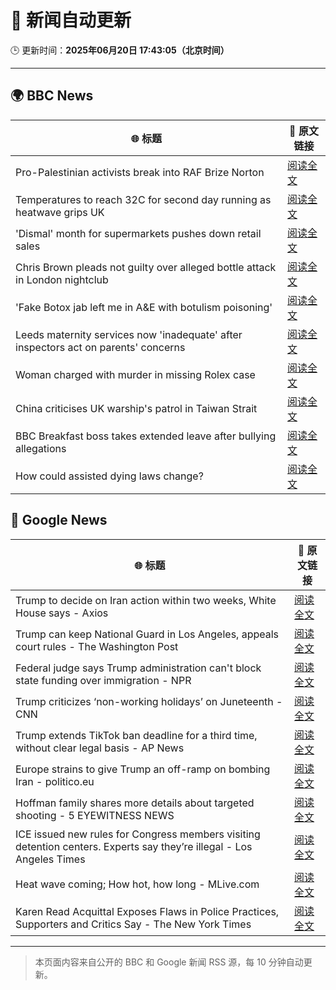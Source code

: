 # 🧠 新闻自动更新

🕒 更新时间：**2025年06月20日 17:43:05（北京时间）**

---

## 🌍 BBC News

| 🌐 标题 | 🔗 原文链接 |
|--------|-------------|
| Pro-Palestinian activists break into RAF Brize Norton | [阅读全文](https://www.bbc.com/news/articles/cx24nppdx0lo) |
| Temperatures to reach 32C for second day running as heatwave grips UK | [阅读全文](https://www.bbc.com/news/articles/cg5z78nyglpo) |
| 'Dismal' month for supermarkets pushes down retail sales | [阅读全文](https://www.bbc.com/news/articles/cz094j3nl1ro) |
| Chris Brown pleads not guilty over alleged bottle attack in London nightclub | [阅读全文](https://www.bbc.com/news/articles/cwyr9wy7gp9o) |
| 'Fake Botox jab left me in A&E with botulism poisoning' | [阅读全文](https://www.bbc.com/news/articles/cn0q2z725llo) |
| Leeds maternity services now 'inadequate' after inspectors act on parents' concerns | [阅读全文](https://www.bbc.com/news/articles/cdx5rp4y42yo) |
| Woman charged with murder in missing Rolex case | [阅读全文](https://www.bbc.com/news/articles/cy5wl3ddek7o) |
| China criticises UK warship's patrol in Taiwan Strait | [阅读全文](https://www.bbc.com/news/articles/ckg3rrz94nzo) |
| BBC Breakfast boss takes extended leave after bullying allegations | [阅读全文](https://www.bbc.com/news/articles/c2d0p6z8910o) |
| How could assisted dying laws change? | [阅读全文](https://www.bbc.com/news/articles/c5y5d2g3wgxo) |

## 📰 Google News

| 🌐 标题 | 🔗 原文链接 |
|--------|-------------|
| Trump to decide on Iran action within two weeks, White House says - Axios | [阅读全文](https://news.google.com/rss/articles/CBMidkFVX3lxTFA4RGZCVTdFd0JoZWZoajhIaGZQb25FZF9ibUZ5Tm5talNMem1PYnB0Uk93OGZib3VEVTdfODY0NXV5WmdlRjBCYjdtalhzdmZKRjE4Z0ZSWlU3TEw3RFlNc2gxTnNKWVNOMm5wWDRNdFVxOVdqc3c?oc=5) |
| Trump can keep National Guard in Los Angeles, appeals court rules - The Washington Post | [阅读全文](https://news.google.com/rss/articles/CBMikAFBVV95cUxQR0JDaGFhWE5hUUlNTHh0UzBKYlFmMEtJMXhfX2F1UFo3Wloxc1Z0cUZXZGJhVlBpQmdtbGE2bDl3WXg2RDF0M2tRMTNwYkNlOHBVd2l2aFFJcXhXUWFrU3BoWG9hOEtpb3lTZ3JZdjZJVWZoaWhGUmFodUJmejdvN1dWSWpFUlI1bGZuaTRjTGg?oc=5) |
| Federal judge says Trump administration can't block state funding over immigration - NPR | [阅读全文](https://news.google.com/rss/articles/CBMiuAFBVV95cUxOeG5zYWIyZXNDSTN0OHJGMlFtY1NvLXQ1SWdJYXNFbGxKcDRrWmxNN01KcVlYa3ppTVB5bnRCdThzQS1hdFQ5T2J5ZkF2YXBkX1lncXgzR2ViQkpqZHJrNlRXX1d3eGxwRTZtcFNlVHp3NDR0QVB4My1GWDlJU1JVTm1KOEdtcnpuWUFWYnF1Qk5jcU1aejF3RGcyZF90RmRhZ0ZJNUQ0bGlnWHdfWGlhS1drWmN4Z1h1?oc=5) |
| Trump criticizes ‘non-working holidays’ on Juneteenth - CNN | [阅读全文](https://news.google.com/rss/articles/CBMigwFBVV95cUxPcUpZYUF0RzdIWnlQNEQwSnhsN3dLUHp6U2ZuOEY3TmRJU1MxckNoU3dNSXlfUjJkblluWl9mS1dWWnIzTGxQazNxQW9Na1BPZUQ4Mmc5dHZ1TnVZUHpFVTVERU40X2Q0b0g5TW1HLUpKUjNTMjhhZmNYOF9vQ0Qtei1IZ9IBiAFBVV95cUxOdkNnSVdMdlE2MWhoazBJdEhyTXBsRUlJdUFwT3E5cmJPWXc3dVV3d1dnMjlqYkJRY0oyTnpwTlhjNjRtbU4xeEpOeFNVSlloNmV3VGZsZzVuUmVKNnFiOGxnLW1XVjQzQkhPMnFFa2dJaDI5U1FfODhiQmUwSDR1YWNBZkNJcGx0?oc=5) |
| Trump extends TikTok ban deadline for a third time, without clear legal basis - AP News | [阅读全文](https://news.google.com/rss/articles/CBMinwFBVV95cUxNOVk2ajFLYnBjcndLZFFRU1U4VTNjaG5GS1JzdkNESncxSWdGU1M2aWl4cHFWYmhXU29fYzNXbDBWODZ6SGFBWDdmak9ka0t2OUVWT1RkdWVQOUVfemNRcHI0bDRpWUx5UV9uNFk4RGtJQnRpc2U1b1lyYTMxTGY0VzZoYlE4bFBBXy1sWUlhSTBRbVFlbVNqZVcxcUVqeU0?oc=5) |
| Europe strains to give Trump an off-ramp on bombing Iran - politico.eu | [阅读全文](https://news.google.com/rss/articles/CBMirAFBVV95cUxORTRtOU41Y3JTUjdBNVlXU1RaMHd5NjFEeHpvamZUdnozUERYSGI2a29qd1Q4MUh6cmp6MTVtVllmVlQzams1YlhZQUMwRjhUM3l6U29FNDlYNXUxalpsRFFuR0I1SE9VTF95RGdzMV9ub0pURFdJaHNnY280RVZKMExZMXJkd2tZbzJrbndsak1ITWJFZ1FVZHNKUVliNUx5ci1qS2x4S0JXUEk2?oc=5) |
| Hoffman family shares more details about targeted shooting - 5 EYEWITNESS NEWS | [阅读全文](https://news.google.com/rss/articles/CBMimwFBVV95cUxQY3BwaUZqMVp2Wm5hV2l2TXNTVExMU3J5RzhXVExzQkhnQXB2RmRGSHh0TkdOdEthUDFSdWMtcW43SW9xQ2JOT29UZVp6eFVSZi1feVJsall0c1h5b3o0R2FKWjktTWM1NVNJeG55OV9Od01kYVdNXzhMTklJQmNGd0FDNjdRLUx1ZEpaTEtOOWloTUE4dUI0NXNCNA?oc=5) |
| ICE issued new rules for Congress members visiting detention centers. Experts say they’re illegal - Los Angeles Times | [阅读全文](https://news.google.com/rss/articles/CBMi2gFBVV95cUxOYlNPS2V6bGpsQzdZNDdiWjdIS2hRV19PQkNiLXRWcS0yVkp6ZGpGRjlVVWJrc2E4Mkl3bWRady0xZzllOXJ0S2dUSmZtN3NXSDFaQTR2WXpzUy0xY1R4OWN2UlV6bXlycnNydXQxWVM3eEVRNllZcDhtWUZkdU9yejZRc0I4WFhDZFNaTHg3RndkU1NEWlhWc2xsbkVWejhLVDVYRlpSWjdiME1YNEo1WjNSRXM1amMwZW4zRXN5b1JYNUQ4UlNIdmhHcjM1NkdaOGdsVUxPVEtJdw?oc=5) |
| Heat wave coming; How hot, how long - MLive.com | [阅读全文](https://news.google.com/rss/articles/CBMiggFBVV95cUxOYTR0UURWVkNHdG9WdTZxYzVyVUYwbXpsSjJ0U3piLTd2VF9SQ1p0STVmV0pwSVc2TnhQc0Q4RjNfaVZiUlVmNWtWWDJTS29MM0xnQUlEWFM2bzk4dmNpTndTQWZNXzhsekFuTl9EXzdoUHRVRmprMlppVUFMR29kYmh30gGWAUFVX3lxTE4ycTRHTHFnZ25xdzdfSGRRa18yNU5xQ2t4VjlIaVBOelhiM3lkZ3NkQUt1cVFyUnA2dWR2UkZmRF83Q21DTnh6RGlUcVBIWm5RQkZrYWc4czJFT28xRGtkblJ1RjB3aERSUnY4bFFaOFlBdnY3MTJHblU2YjIyMnRHUU5PNmZMT0JfazRRVXVYdU5nM2p1Zw?oc=5) |
| Karen Read Acquittal Exposes Flaws in Police Practices, Supporters and Critics Say - The New York Times | [阅读全文](https://news.google.com/rss/articles/CBMihwFBVV95cUxPWXhvR2xXNVRpZnRiMFRUdDFpZWFCaTRWLW5hM1l6REk2MXdBbEh0ekl6T0t2cVZLME9qdlY5NWFCMzVfLVVpV1UxMXhZbUpIaTFFY3ZBcGFnRlN1MXNvT2paNXgxNURXc2FDMHc2WkpHN3VIcDRXUjhGU1RoblRWVnFWb1drVkk?oc=5) |

---
> 本页面内容来自公开的 BBC 和 Google 新闻 RSS 源，每 10 分钟自动更新。